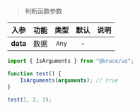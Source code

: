 > 判断函数参数

入参|功能|类型|默认|说明
:-:|:-:|:-:|:-:|-
**data**|数据|`Any`|-

```js
import { IsArguments } from "@bruce/us";

function test() {
	IsArguments(arguments); // true
}

test(1, 2, 3);
```